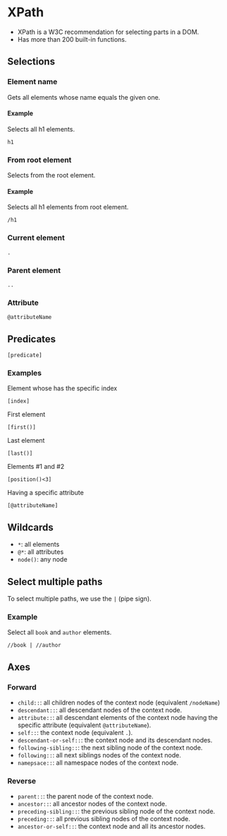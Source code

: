 # XPath
- XPath is a W3C recommendation for selecting parts in a DOM.
- Has more than 200 built-in functions.
## Selections
### Element name
Gets all elements whose name equals the given one.
#### Example
Selects all h1 elements.
```
h1
```
### From root element
Selects from the root element.
#### Example
Selects all h1 elements from root element.
```
/h1
```
### Current element
`.`
### Parent element
`..`
### Attribute
`@attributeName`
## Predicates
```
[predicate]
```
### Examples
Element whose has the specific index
```
[index]
```
First element
```
[first()]
```
Last element
```
[last()]
```
Elements #1 and #2
```
[position()<3]
```
Having a specific attribute
```
[@attributeName]
```
## Wildcards
- `*`: all elements
- `@*`: all attributes
- `node()`: any node
## Select multiple paths
To select multiple paths, we use the `|` (pipe sign).
### Example
Select all `book` and `author` elements.
```
//book | //author
```
## Axes
### Forward
- `child::`: all children nodes of the context node (equivalent `/nodeName`)
- `descendant::`: all descendant nodes of the context node.
- `attribute::`: all descendant elements of the context node having the specific attribute (equivalent `@attributeName`).
- `self::`: the context node (equivalent `.`).
- `descendant-or-self::`: the context node and its descendant nodes.
- `following-sibling::`: the next sibling node of the context node.
- `following::`: all next siblings nodes of the context node.
- `namepsace::`: all namespace nodes of the context node.
### Reverse
- `parent::`: the parent node of the context node.
- `ancestor::`: all ancestor nodes of the context node.
- `preceding-sibling::`: the previous sibling node of the context node.
- `preceding::`: all previous sibling nodes of the context node.
- `ancestor-or-self::`: the context node and all its ancestor nodes.